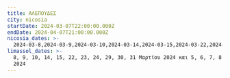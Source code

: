 ```yaml
---
title: ΑΛΕΠΟΥΔΕΣ
city: nicosia
startDate: 2024-03-07T22:00:00.000Z
endDate: 2024-04-07T21:00:00.000Z
nicosia_dates: >-
  2024-03-8,2024-03-9,2024-03-10,2024-03-14,2024-03-15,2024-03-22,2024-03-23,2024-03-24,2024-03-29,2024-03-30,2024-03-31
limassol_dates: >-
  8, 9, 10, 14, 15, 22, 23, 24, 29, 30, 31 Μαρτίου 2024 και 5, 6, 7, 8 Απριλίου
  2024
---
```


